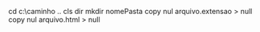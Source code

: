 cd c:\caminho
..
cls
dir
mkdir nomePasta
copy nul arquivo.extensao > null
copy nul arquivo.html > null